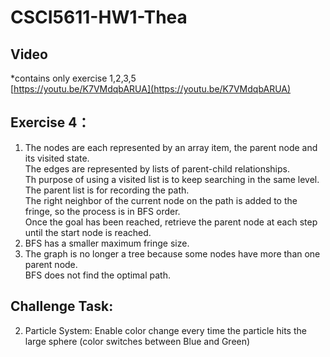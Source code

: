 # CSCI5611-HW1-Thea

## Video    
*contains only exercise 1,2,3,5  
[https://youtu.be/K7VMdqbARUA](https://youtu.be/K7VMdqbARUA)
  
## Exercise 4：    
1. The nodes are each represented by an array item, the parent node and its visited state.  
   The edges are represented by lists of parent-child relationships.  
   Th purpose of using a visited list is to keep searching in the same level.  
   The parent list is for recording the path.  
   The right neighbor of the current node on the path is added to the fringe, so the process is in BFS order.  
   Once the goal has been reached, retrieve the parent node at each step until the start node is reached.
2. BFS has a smaller maximum fringe size.  
3. The graph is no longer a tree because some nodes have more than one parent node.  
   BFS does not find the optimal path.


## Challenge Task:        
2. Particle System: Enable color change every time the particle hits the large sphere (color switches between Blue and Green)

